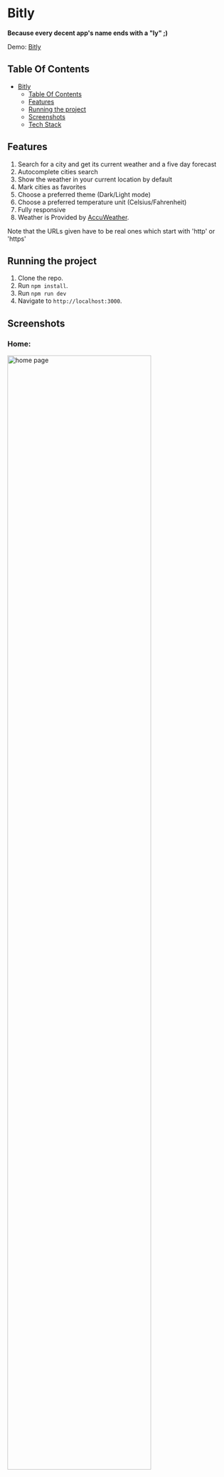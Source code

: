 # Bitly
**Because every decent app's name ends with a "ly" ;)**

Demo: [Bitly](http://liorho.github.io/Lior-Hoshea-20-05-2020)


## Table Of Contents
- [Bitly](#bitly)
  - [Table Of Contents](#table-of-contents)
  - [Features](#Features)
  - [Running the project](#running-the-project)
  - [Screenshots](#screenshots)
  - [Tech Stack](#tech-stack)

## Features
1. Search for a city and get its current weather and a five day forecast
2. Autocomplete cities search
3. Show the weather in your current location by default
4. Mark cities as favorites
5. Choose a preferred theme (Dark/Light mode)
6. Choose a preferred temperature unit (Celsius/Fahrenheit)
7. Fully responsive
8. Weather is Provided by [AccuWeather](https://developer.accuweather.com/).

Note that the URLs given have to be real ones which start with 'http' or 'https'

## Running the project

1. Clone the repo.
2. Run `npm install`.
3. Run `npm run dev`
4. Navigate to `http://localhost:3000`.

## Screenshots
### Home:

<img src="./assets/screen-shots/dark-home.png" alt="home page" width="80%" />
<br></br>

### Favorites:

<img src="./assets/screen-shots/dark-fav.png" alt="favorites page" width="80%" />
<br></br>

### Responsive:

<img src="./assets/screen-shots/light-responsive.png" alt="responsive" width="40%" />

</br>

## Tech-stack
1. React
2. express
3. React-Bootstrap
